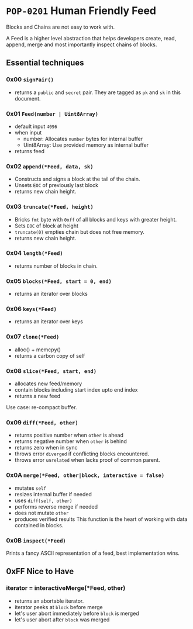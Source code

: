 # `POP-0201` Human Friendly Feed
Blocks and Chains are not easy to work with.

A Feed is a higher level abstraction that helps developers create, read, append, merge and most importantly inspect chains of blocks.

## Essential techniques

### 0x00 `signPair()`
- returns a `public` and `secret` pair.
They are tagged as `pk` and `sk` in this document.

### 0x01 `Feed(number | Uint8Array)`
- default input `4096`
- when input
  - number: Allocates `number` bytes for internal buffer
  - Uint8Array: Use provided memory as internal buffer
- returns feed

### 0x02 `append(*Feed, data, sk)`
- Constructs and signs a block at the tail of the chain.
- Unsets `EOC` of previously last block
- returns new chain height.

### 0x03 `truncate(*Feed, height)`
- Bricks `fmt` byte with `0xff` of all blocks and keys with greater height.
- Sets `EOC` of block at height
- `truncate(0)` empties chain but does not free memory.
- returns new chain height.

### 0x04 `length(*Feed)`
- returns number of blocks in chain.

### 0x05 `blocks(*Feed, start = 0, end)`
- returns an iterator over blocks

### 0x06 `keys(*Feed)`
- returns an iterator over keys

### 0x07 `clone(*Feed)`
- alloc() + memcpy()
- returns a carbon copy of self

### 0x08 `slice(*Feed, start, end)`
- allocates new feed/memory
- contain blocks including start index upto end index
- returns a new feed

Use case: re-compact buffer.

### 0x09 `diff(*Feed, other)`
- returns positive number when `other` is ahead
- returns negative number when `other` is behind
- returns zero when in sync
- throws error `diverged` if conflicting blocks encountered.
- throws error `unrelated` when lacks proof of common parent.

### 0x0A `merge(*Feed, other|block, interactive = false)`
- mutates `self`
- resizes internal buffer if needed
- uses `diff(self, other)`
- performs reverse merge if needed
- does not mutate `other`
- produces verified results
This function is the heart of working with data contained in blocks.

### 0x0B `inspect(*Feed)`

Prints a fancy ASCII representation of a feed,
best implementation wins.

## 0xFF Nice to Have

### iterator = interactiveMerge(*Feed, other)
- returns an abortable iterator.
- iterator peeks at `block` before merge
- let's user abort immediately before `block` is merged
- let's user abort after `block` was merged
